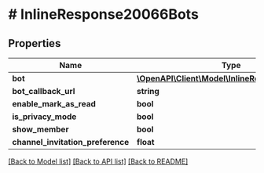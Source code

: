 # # InlineResponse20066Bots

## Properties

Name | Type | Description | Notes
------------ | ------------- | ------------- | -------------
**bot** | [**\OpenAPI\Client\Model\InlineResponse20066Bot**](InlineResponse20066Bot.md) |  | [optional]
**bot_callback_url** | **string** |  | [optional]
**enable_mark_as_read** | **bool** |  | [optional]
**is_privacy_mode** | **bool** |  | [optional]
**show_member** | **bool** |  | [optional]
**channel_invitation_preference** | **float** |  | [optional]

[[Back to Model list]](../../README.md#models) [[Back to API list]](../../README.md#endpoints) [[Back to README]](../../README.md)
